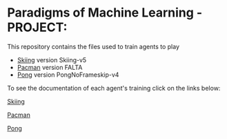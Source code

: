 # Paradigms of Machine Learning - PROJECT:
This repository contains the files used to train agents to play 
- [Skiing](https://ale.farama.org/environments/skiing/) version Skiing-v5
- [Pacman](https://ale.farama.org/environments/pacman/) version FALTA
- [Pong](https://ale.farama.org/environments/pong/) version PongNoFrameskip-v4


To see the documentation of each agent's training click on the links below:

[Skiing](SKIING/ReadMe.md)

[Pacman](PACMAN/ReadMe.md)

[Pong](PONG/ReadMe.md)